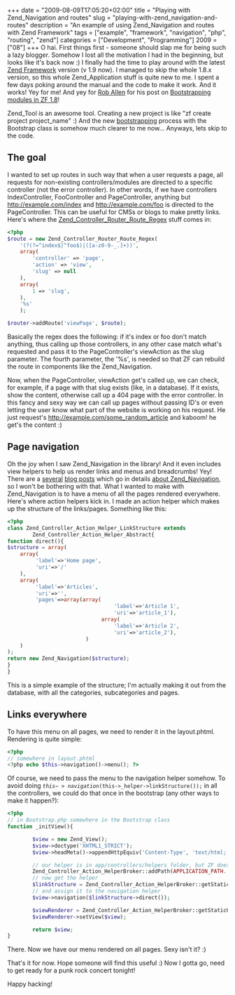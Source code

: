 +++
date = "2009-08-09T17:05:20+02:00"
title = "Playing with Zend_Navigation and routes"
slug = "playing-with-zend_navigation-and-routes"
description = "An example of using Zend_Navigation and routes with Zend Framework"
tags = ["example", "framework", "navigation", "php", "routing", "zend"]
categories = ["Development", "Programming"]
2009 = ["08"]
+++
O hai. First things first - someone should slap me for being such a lazy blogger. Somehow I lost all the motivation I had in the beginning, but looks like it's back now :) I finally had the time to play around with the latest <a class="zem_slink freebase/guid/9202a8c04000641f8000000000b66a0f" href="http://framework.zend.com/" title="Zend Framework" rel="homepage">Zend Framework</a> version (v 1.9 now). I managed to skip the whole 1.8.x version, so this whole Zend_Application stuff is quite new to me. I spent a few days poking around the manual and the code to make it work. And it works! Yey for me! And yey for <a href="http://twitter.com/akrabat">Rob Allen</a> for his post on <a href="http://akrabat.com/2009/07/08/bootstrapping-modules-in-zf-1-8/">Bootstrapping modules in ZF 1.8</a>!

Zend_Tool is an awesome tool. Creating a new project is like "zf create project project_name" :) And the new <a href="http://en.wikipedia.org/wiki/Bootstrapping" title="Bootstrapping" rel="wikipedia">bootstrapping</a> process with the Bootstrap class is somehow much clearer to me now... Anyways, lets skip to the code.

<h2>The goal</h2>

I wanted to set up routes in such way that when a user requests a page, all requests for non-existing controllers/modules are directed to a specific controller (not the error controller). In other words, if we have controllers IndexController, FooController and PageController, anything but http://example.com/index and http://example.com/foo is directed to the PageController. This can be useful for CMSs or blogs to make pretty links. Here's where the <a href="http://twitter.com/jaspertandy/status/3205493310">Zend_Controller_Router_Route_Regex</a> stuff comes in:

``` php
<?php
$route = new Zend_Controller_Router_Route_Regex(
    '(?(?=^index$|^foo$)|([a-z0-9-_.]+))',
    array(
        'controller' => 'page',
        'action' => 'view',
        'slug' => null
    ),
    array(
        1 => 'slug',
    ),
    '%s'
    );

$router->addRoute('viewPage', $route);
```

Basically the regex does the following: if it's index or foo don't match anything, thus calling up those controllers, in any other case match what's requested and pass it to the PageController's viewAction as the slug parameter. The fourth parameter, the '%s', is needed so that ZF can rebuild the route in components like the Zend_Navigation.

Now, when the PageController, viewAction get's called up, we can check, for example, if a page with that slug exists (like, in a database). If it exists, show the content, otherwise call up a 404 page with the error controller. In this fancy and sexy way we can call up pages without passing ID's or even letting the user know what part of the website is working on his request. He just request's http://example.com/some_random_article and kaboom! he get's the content :)

<h2>Page navigation</h2>

Oh the joy when I saw Zend_Navigation in the library! And it even includes view helpers to help us render links and menus and breadcrumbs! Yey! There are a <a href="http://blog.ekini.net/2009/05/25/zend-framework-making-the-built-in-breadcrumb-helper-work/">several</a> <a href="http://blog.ekini.net/2009/06/10/zend-framework-navigation-and-breadcrumbs-with-an-xml-file-in-zf-18/">blog posts</a> which go in details <a href="http://www.zendcasts.com/zend_navigation-dynamically-creating-a-menu-a-sitemap-and-breadcrumbs/2009/06/">about Zend_Navigation</a>, so I won't be bothering with that. What I wanted to make with Zend_Navigation is to have a menu of all the pages rendered everywhere. Here's where action helpers kick in. I made an action helper which makes up the structure of the links/pages. Something like this:

``` php
<?php
class Zend_Controller_Action_Helper_LinkStructure extends
        Zend_Controller_Action_Helper_Abstract{
function direct(){
$structure = array(
    array(
         'label'=>'Home page',
         'uri'=>'/'
    ),
    array(
         'label'=>'Articles',
         'uri'=>'',
         'pages'=>array(array(
                                  'label'=>'Article 1',
                                  'uri'=>'article_1'),
                              array(
                                  'label'=>'Article 2',
                                  'uri'=>'article_2'),
                         )
    )
);
return new Zend_Navigation($structure);
}
}
```

This is a simple example of the structure; I'm actually making it out from the database, with all the categories, subcategories and pages.

<h2>Links everywhere</h2>

To have this menu on all pages, we need to render it in the layout.phtml. Rendering is quite simple:

``` php
<?php
// somewhere in layout.phtml
<?php echo $this->navigation()->menu(); ?>
```

Of course, we need to pass the menu to the navigation helper somehow. To avoid doing <code>$this->navigation($this->_helper->linkStructure());</code> in all the controllers, we could do that once in the bootstrap (any other ways to make it happen?):

``` php
<?php
// in Bootstrap.php somewhere in the Bootstrap class
function _initView(){

        $view = new Zend_View();
        $view->doctype('XHTML1_STRICT');
        $view->headMeta()->appendHttpEquiv('Content-Type', 'text/html; charset=UTF-8');

        // our helper is in app/controllers/helpers folder, but ZF doesn't know that, so tell him
        Zend_Controller_Action_HelperBroker::addPath(APPLICATION_PATH.'/controllers/helpers');
        // now get the helper
        $linkStructure = Zend_Controller_Action_HelperBroker::getStaticHelper('LinkStructure');
        // and assign it to the navigation helper
        $view->navigation($linkStructure->direct());

        $viewRenderer = Zend_Controller_Action_HelperBroker::getStaticHelper('ViewRenderer');
        $viewRenderer->setView($view);

        return $view;
}
```

There. Now we have our menu rendered on all pages. Sexy isn't it? :)

That's it for now. Hope someone will find this useful :) Now I gotta go, need to get ready for a punk rock concert tonight!

Happy hacking!
